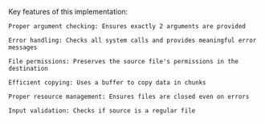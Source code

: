 Key features of this implementation:

    Proper argument checking: Ensures exactly 2 arguments are provided

    Error handling: Checks all system calls and provides meaningful error messages

    File permissions: Preserves the source file's permissions in the destination

    Efficient copying: Uses a buffer to copy data in chunks

    Proper resource management: Ensures files are closed even on errors

    Input validation: Checks if source is a regular file
